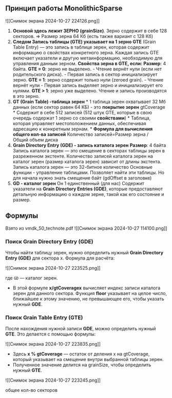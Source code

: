 
## Принцип работы MonolithicSparse
![[Снимок экрана 2024-10-27 224126.png]]

1. **Основой здесь лежит ЗЕРНО (grainSize)**.
		Зерно содержит в себе 128 секторов. => Размер зерна 64 Кб (есть также вариант с 128 Кб)
2. **Следом Запись таблицы (GTE) указывает на 1 зерно
		GTE** (Grain Table Entry) — это запись в таблице зерен, которая содержит информацию о свойствах конкретного зерна. Каждая запись GTE включает указатели и другую метаинформацию, необходимую для управления данным зерном.
	**Свойства зерна в GTE, если:** 
			**Размер**: 4 байта.
			**GTE = 0**: зерно не выделено.
				- Чтение вернёт нули (если нет родительского диска).
				- Первая запись в сектор инициализирует зерно.
			**GTE = 1**: зерно содержит только нули (zeroed grain).
				- Чтение вернёт нули
				- Первая запись выделяет зерно и инициализирует его нулями.
			**GTE > 1**: зерно уже выделено.
				Чтение и запись производятся в это зерно.
3. **GT (Grain Table) -таблица зерен**
		* 1 таблица зерен охватывает 32 Мб данных (если сектор равен 64 КБ) - это **покрытие зерен** gtCoverage
		* Содержит в себе 512 записей (512 штук GTE, которые в свою очередь содержат 1 зерно со своими **свойствами**)
		* Таблица, которая управляет местоположением данных, обеспечивая адресацию к конкретным зернам.
		* **Формула для вычисления общего кол-ва записей**
		Количество записей=Размер зерна / Общий объем диска
1. **Grain Directory Entry (GDE) - запись каталога зерен**
		**Размер**: 4 байта
		Запись каталога зерен — это смещение в секторах таблицы зерен в разреженном экстенте. Количество записей каталога зерен на каталог зерен (размер каталога зерен) зависит от длины экстента. Запись каталога зерен — это 32-битное количество
		Основные функции - управление таблицами. Позволяет найти эти таблицы. Но для начала нужно знать смещение байт (gdOffset в заголовке)
5. **GD - каталог зерен**
		Он 1 единственный (для нас)
		Содержит указатели на **Grain Directory Entries (GDE)**, которые предоставляют детальную информацию о каждом зерне, такой как его состояние и размер.		
## Формулы
Взято из vmdk_50_technote.pdf
![[Снимок экрана 2024-10-27 114100.png]]

### Поиск Grain Directory Entry (GDE)

Чтобы найти таблицу зерен, нужно определить нужный **Grain Directory Entry (GDE)** для сектора x. Формула для расчёта:

![[Снимок экрана 2024-10-27 223525.png]]

где `GD` — каталог зерен.

- В этой формуле **x/gtCoveragex** вычисляет индекс записи каталога зерен для данного сектора. Функция **floor** указывает на целое число, ближайшее к этому значению, не превышающее его, чтобы указать нужный **GDE**. 
### Поиск Grain Table Entry (GTE)

После нахождения нужной записи **GDE**, можно определить нужный **GTE**. Это делается с помощью формулы:

![[Снимок экрана 2024-10-27 223835.png]]

- Здесь **x % gtCoverage** — остаток от деления x на gtCoverage, который указывает на смещение внутри выбранной таблицы зерен.
- Полученное значение делится на grainSize, чтобы определить нужный **GTE**.

![[Снимок экрана 2024-10-27 223245.png]]

общее кол-во секторов
